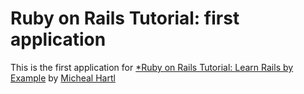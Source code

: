 # Ruby on Rails Tutorial: first application

This is the first application for
[*Ruby on Rails Tutorial: Learn Rails by Example](http://railstutorial.org/)
by [Micheal Hartl](http.//michealhartl.com)
